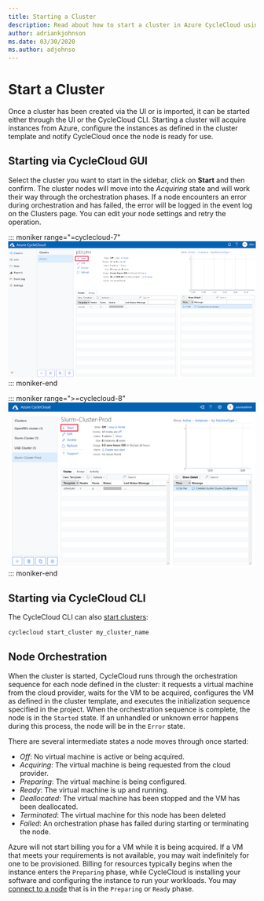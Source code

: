```yaml
---
title: Starting a Cluster
description: Read about how to start a cluster in Azure CycleCloud using either the UI or the CycleCloud CLI. Learn about the orchestration sequence for each cluster node.
author: adriankjohnson
ms.date: 03/30/2020
ms.author: adjohnso
---
```


# Start a Cluster

Once a cluster has been created via the UI or is imported, it can be started either through the UI or the CycleCloud CLI. Starting a cluster will acquire instances from Azure, configure the instances as defined in the cluster template and notify CycleCloud once the node is ready for use.

## Starting via CycleCloud GUI

Select the cluster you want to start in the sidebar, click on **Start** and then confirm. The cluster nodes will move into the *Acquiring* state and will work their way through the orchestration phases. If a node encounters an error during orchestration and has failed, the error will be logged in
the event log on the Clusters page. You can edit your node settings and retry the operation.

::: moniker range="=cyclecloud-7"
![start cluster dialog](../images/version-7/start-cluster.png)
::: moniker-end

::: moniker range=">=cyclecloud-8"
![start cluster dialog](../images/version-8/start-cluster.png)
::: moniker-end

## Starting via CycleCloud CLI

The CycleCloud CLI can also [start clusters](~/cli.md#cyclecloud-start_cluster):

```bash
cyclecloud start_cluster my_cluster_name
```

## Node Orchestration

When the cluster is started, CycleCloud runs through the orchestration sequence for each node defined in the cluster: it requests a virtual machine from the cloud provider, waits for the VM to be acquired, configures the VM as defined in the cluster template, and executes the initialization sequence specified in the project. When the orchestration sequence is complete, the node is in the `Started` state. If an unhandled or unknown error happens during this process, the node will be in the `Error` state.

There are several intermediate states a node moves through once started:

- *Off*: No virtual machine is active or being acquired.
- *Acquiring*: The virtual machine is being requested from the cloud provider.
- *Preparing*: The virtual machine is being configured.
- *Ready*: The virtual machine is up and running.
- *Deallocated*: The virtual machine has been stopped and the VM has been deallocated.
- *Terminated*: The virtual machine for this node has been deleted
- *Failed*: An orchestration phase has failed during starting or terminating the node.

Azure will not start billing you for a VM while it is being acquired. If a VM that meets your requirements is not available, you may wait indefinitely for one to be provisioned. Billing for resources typically begins when the instance enters the `Preparing` phase, while CycleCloud is installing your software and configuring the instance to run your workloads. You may [connect to a node](connect-to-node.md) that is in the `Preparing` or `Ready` phase.
